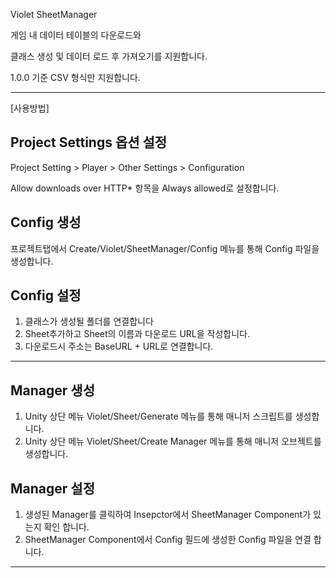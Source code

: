 Violet SheetManager

게임 내 데이터 테이블의 다운로드와

클래스 생성 및 데이터 로드 후 가져오기를 지원합니다.

1.0.0 기준 CSV 형식만 지원합니다. 

---
[사용방법]
## Project Settings 옵션 설정
Project Setting > Player > Other Settings > Configuration

Allow downloads over HTTP* 항목을 Always allowed로 설정합니다.

## Config 생성
프로젝트탭에서 Create/Violet/SheetManager/Config 메뉴를 통해 Config 파일을 생성합니다.

## Config 설정

1. 클래스가 생성될 폴더를 연결합니다
2. Sheet추가하고 Sheet의 이름과 다운로드 URL을 작성합니다.
3. 다운로드시 주소는 BaseURL + URL로 연결합니다.

---

## Manager 생성

1. Unity 상단 메뉴 Violet/Sheet/Generate 메뉴를 통해 매니저 스크립트를 생성합니다.
2. Unity 상단 메뉴 Violet/Sheet/Create Manager 메뉴를 통해 매니저 오브젝트를 생성합니다.

## Manager 설정

1. 생성된 Manager를 클릭하여 Insepctor에서 SheetManager Component가 있는지 확인 합니다.
2. SheetManager Component에서 Config 필드에 생성한 Config 파일을 연결 합니다.

---




